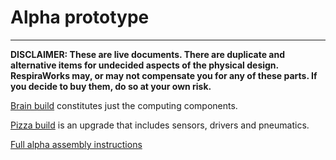 # Alpha prototype

-------------

**DISCLAIMER: These are live documents.
There are duplicate and alternative items for undecided aspects of the physical design. 
RespiraWorks may, or may not compensate you for any of these parts.
If you decide to buy them, do so at your own risk.**

[Brain build](brain_build.md) constitutes just the computing components.

[Pizza build](pizza_build.md) is an upgrade that includes sensors, drivers and pneumatics.

[Full alpha assembly instructions](alpha_assembly_instructions.md)

